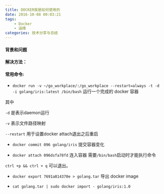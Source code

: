 ```yaml
---
title: DOCKER我是如何使用的
date: 2016-10-08 00:03:21
tags:
    - Docker
    - 运维
categories: 技术分享与总结
---
```


#### 背景和问题


#### 解决方法：


#### 常用命令:

- `docker run -v ~/go_workplace/:/go_workplace --restart=always -t -d -i golang/iris:latest /bin/bash` 运行一个完成的 docker 容器

其中

`-d` 是表示daemon运行

`-v` 表示文件路径映射

`--restart` 用于设置docker attach退出之后重启

- `docker commit 096 golang/iris` 提交容器变化

- `docker attach 096dsfa78fd`  连入容器 需要`/bin/bash`启动时才能执行命令

`ctrl +p && ctrl + q` 可以退出。

- `docker export 7691a814370e > golang.tar`
导出 docker image

- `cat golang.tar | sudo docker import - golang/iris:1.0`
